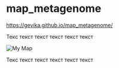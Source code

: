 # map_metagenome
https://gevika.github.io/map_metagenome/

Текс текст текст текст текст текст
<!-- START-MAP-INSERT -->
![My Map](./images/git_img_map.png)
<!-- END-MAP-INSERT -->
Текс текст текст текст текст текст
